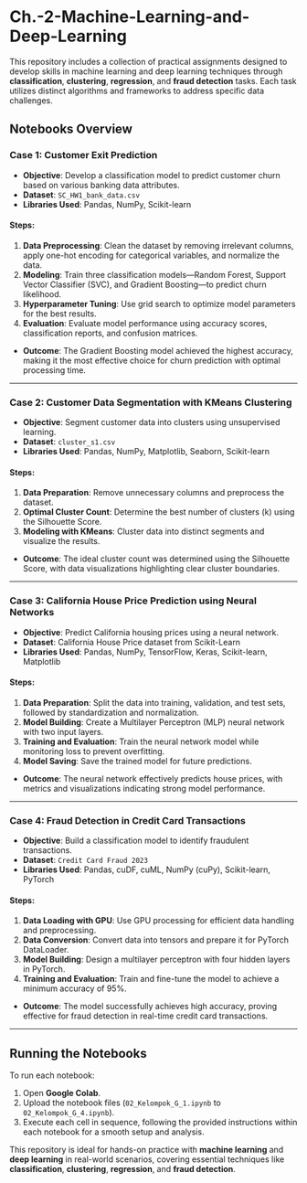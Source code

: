 # Ch.-2-Machine-Learning-and-Deep-Learning
This repository includes a collection of practical assignments designed to develop skills in machine learning and deep learning techniques through **classification**, **clustering**, **regression**, and **fraud detection** tasks. Each task utilizes distinct algorithms and frameworks to address specific data challenges.

## Notebooks Overview

### Case 1: Customer Exit Prediction

- **Objective**: Develop a classification model to predict customer churn based on various banking data attributes.
- **Dataset**: `SC_HW1_bank_data.csv`
- **Libraries Used**: Pandas, NumPy, Scikit-learn

#### Steps:
1. **Data Preprocessing**: Clean the dataset by removing irrelevant columns, apply one-hot encoding for categorical variables, and normalize the data.
2. **Modeling**: Train three classification models—Random Forest, Support Vector Classifier (SVC), and Gradient Boosting—to predict churn likelihood.
3. **Hyperparameter Tuning**: Use grid search to optimize model parameters for the best results.
4. **Evaluation**: Evaluate model performance using accuracy scores, classification reports, and confusion matrices.

- **Outcome**: The Gradient Boosting model achieved the highest accuracy, making it the most effective choice for churn prediction with optimal processing time.

---

### Case 2: Customer Data Segmentation with KMeans Clustering

- **Objective**: Segment customer data into clusters using unsupervised learning.
- **Dataset**: `cluster_s1.csv`
- **Libraries Used**: Pandas, NumPy, Matplotlib, Seaborn, Scikit-learn

#### Steps:
1. **Data Preparation**: Remove unnecessary columns and preprocess the dataset.
2. **Optimal Cluster Count**: Determine the best number of clusters (k) using the Silhouette Score.
3. **Modeling with KMeans**: Cluster data into distinct segments and visualize the results.

- **Outcome**: The ideal cluster count was determined using the Silhouette Score, with data visualizations highlighting clear cluster boundaries.

---

### Case 3: California House Price Prediction using Neural Networks

- **Objective**: Predict California housing prices using a neural network.
- **Dataset**: California House Price dataset from Scikit-Learn
- **Libraries Used**: Pandas, NumPy, TensorFlow, Keras, Scikit-learn, Matplotlib

#### Steps:
1. **Data Preparation**: Split the data into training, validation, and test sets, followed by standardization and normalization.
2. **Model Building**: Create a Multilayer Perceptron (MLP) neural network with two input layers.
3. **Training and Evaluation**: Train the neural network model while monitoring loss to prevent overfitting.
4. **Model Saving**: Save the trained model for future predictions.

- **Outcome**: The neural network effectively predicts house prices, with metrics and visualizations indicating strong model performance.

---

### Case 4: Fraud Detection in Credit Card Transactions

- **Objective**: Build a classification model to identify fraudulent transactions.
- **Dataset**: `Credit Card Fraud 2023`
- **Libraries Used**: Pandas, cuDF, cuML, NumPy (cuPy), Scikit-learn, PyTorch

#### Steps:
1. **Data Loading with GPU**: Use GPU processing for efficient data handling and preprocessing.
2. **Data Conversion**: Convert data into tensors and prepare it for PyTorch DataLoader.
3. **Model Building**: Design a multilayer perceptron with four hidden layers in PyTorch.
4. **Training and Evaluation**: Train and fine-tune the model to achieve a minimum accuracy of 95%.

- **Outcome**: The model successfully achieves high accuracy, proving effective for fraud detection in real-time credit card transactions.

---

## Running the Notebooks

To run each notebook:

1. Open **Google Colab**.
2. Upload the notebook files (`02_Kelompok_G_1.ipynb` to `02_Kelompok_G_4.ipynb`).
3. Execute each cell in sequence, following the provided instructions within each notebook for a smooth setup and analysis.

This repository is ideal for hands-on practice with **machine learning** and **deep learning** in real-world scenarios, covering essential techniques like **classification**, **clustering**, **regression**, and **fraud detection**.
